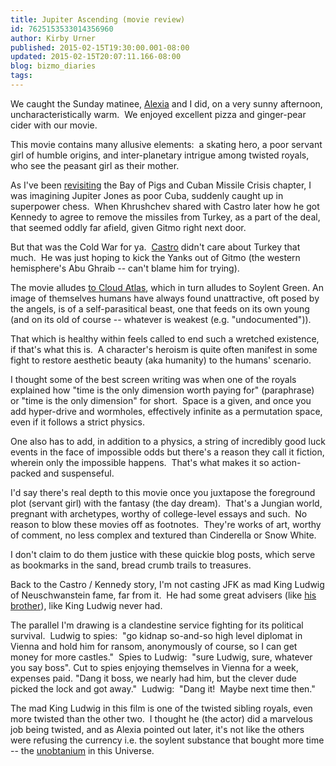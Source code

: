 ```yaml
---
title: Jupiter Ascending (movie review)
id: 7625153533014356960
author: Kirby Urner
published: 2015-02-15T19:30:00.001-08:00
updated: 2015-02-15T20:07:11.166-08:00
blog: bizmo_diaries
tags: 
---
```


We caught the Sunday matinee, [Alexia](http://worldgame.blogspot.com/2007/09/stardust-movie-review.html) and I did, on a very sunny afternoon, uncharacteristically warm.  We enjoyed excellent pizza and ginger-pear cider with our movie.

This movie contains many allusive elements:  a skating hero, a poor servant girl of humble origins, and inter-planetary intrigue among twisted royals, who see the peasant girl as their mother.

As I've been [revisiting](https://www.flickr.com/photos/kirbyurner/15900422403/) the Bay of Pigs and Cuban Missile Crisis chapter, I was imagining Jupiter Jones as poor Cuba, suddenly caught up in superpower chess.  When Khrushchev shared with Castro later how he got Kennedy to agree to remove the missiles from Turkey, as a part of the deal, that seemed oddly far afield, given Gitmo right next door.

But that was the Cold War for ya.  [Castro](http://mybizmo.blogspot.com/2006/08/blaming-castro.html) didn't care about Turkey that much.  He was just hoping to kick the Yanks out of Gitmo (the western hemisphere's Abu Ghraib -- can't blame him for trying).

The movie alludes [to Cloud Atlas](http://controlroom.blogspot.com/2012/11/cloud-atlas-movie-review.html), which in turn alludes to Soylent Green. An image of themselves humans have always found unattractive, oft posed by the angels, is of a self-parasitical beast, one that feeds on its own young (and on its old of course -- whatever is weakest (e.g. "undocumented")).

That which is healthy within feels called to end such a wretched existence, if that's what this is.  A character's heroism is quite often manifest in some fight to restore aesthetic beauty (aka humanity) to the humans' scenario.

I thought some of the best screen writing was when one of the royals explained how "time is the only dimension worth paying for" (paraphrase) or "time is the only dimension" for short.  Space is a given, and once you add hyper-drive and wormholes, effectively infinite as a permutation space, even if it follows a strict physics.

One also has to add, in addition to a physics, a string of incredibly good luck events in the face of impossible odds but there's a reason they call it fiction, wherein only the impossible happens.  That's what makes it so action-packed and suspenseful.

I'd say there's real depth to this movie once you juxtapose the foreground plot (servant girl) with the fantasy (the day dream).  That's a Jungian world, pregnant with archetypes, worthy of college-level essays and such.  No reason to blow these movies off as footnotes.  They're works of art, worthy of comment, no less complex and textured than Cinderella or Snow White.

I don't claim to do them justice with these quickie blog posts, which serve as bookmarks in the sand, bread crumb trails to treasures.

Back to the Castro / Kennedy story, I'm not casting JFK as mad King Ludwig of Neuschwanstein fame, far from it.   He had some great advisers (like [his brother](http://worldgame.blogspot.com/2015/02/food-chains-movie-review.html)), like King Ludwig never had.

The parallel I'm drawing is a clandestine service fighting for its political survival.  Ludwig to spies:  "go kidnap so-and-so high level diplomat in Vienna and hold him for ransom, anonymously of course, so I can get money for more castles."  Spies to Ludwig:  "sure Ludwig, sure, whatever you say boss". Cut to spies enjoying themselves in Vienna for a week, expenses paid. "Dang it boss, we nearly had him, but the clever dude picked the lock and got away."  Ludwig:  "Dang it!  Maybe next time then."

The mad King Ludwig in this film is one of the twisted sibling royals, even more twisted than the other two.  I thought he (the actor) did a marvelous job being twisted, and as Alexia pointed out later, it's not like the others were refusing the currency i.e. the soylent substance that bought more time -- the [unobtanium](http://mybizmo.blogspot.com/2009/12/avatar-movie-review.html) in this Universe.